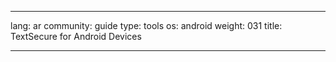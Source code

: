 

---

lang: ar
community: guide
type: tools
os: android
weight: 031
title: TextSecure for Android Devices

---

<stub>


